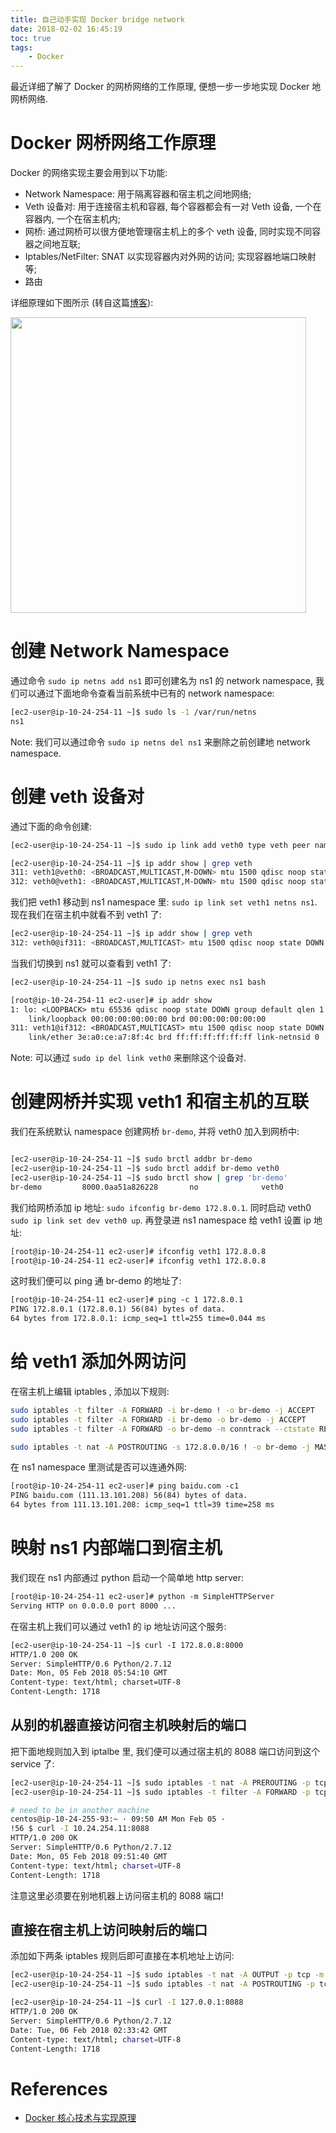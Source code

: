 ```yaml
---
title: 自己动手实现 Docker bridge network
date: 2018-02-02 16:45:19
toc: true
tags:
    - Docker
---
```


最近详细了解了 Docker 的网桥网络的工作原理, 便想一步一步地实现 Docker 地网桥网络.

<!--more-->

# Docker 网桥网络工作原理

Docker 的网络实现主要会用到以下功能:

* Network Namespace: 用于隔离容器和宿主机之间地网络;
* Veth 设备对: 用于连接宿主机和容器, 每个容器都会有一对 Veth 设备, 一个在容器内, 一个在宿主机内;
* 网桥: 通过网桥可以很方便地管理宿主机上的多个 veth 设备, 同时实现不同容器之间地互联;
* Iptables/NetFilter: SNAT 以实现容器内对外网的访问; 实现容器地端口映射等;
* 路由

详细原理如下图所示 (转自这篇[博客](https://draveness.me/docker)):

<img src="http://on2hdrotz.bkt.clouddn.com/blog/1517801503362.png" width="473"/>

# 创建 Network Namespace

通过命令 `sudo ip netns add ns1` 即可创建名为 ns1 的 network namespace, 我们可以通过下面地命令查看当前系统中已有的 network namespace:

```sh
[ec2-user@ip-10-24-254-11 ~]$ sudo ls -1 /var/run/netns
ns1
```

Note: 我们可以通过命令 `sudo ip netns del ns1` 来删除之前创建地 network namespace.

# 创建 veth 设备对 

通过下面的命令创建:

```sh
[ec2-user@ip-10-24-254-11 ~]$ sudo ip link add veth0 type veth peer name veth1

[ec2-user@ip-10-24-254-11 ~]$ ip addr show | grep veth
311: veth1@veth0: <BROADCAST,MULTICAST,M-DOWN> mtu 1500 qdisc noop state DOWN group default qlen 1000
312: veth0@veth1: <BROADCAST,MULTICAST,M-DOWN> mtu 1500 qdisc noop state DOWN group default qlen 1000
```

我们把 veth1 移动到 ns1 namespace 里: `sudo ip link set veth1 netns ns1`. 现在我们在宿主机中就看不到 veth1 了:

```sh
[ec2-user@ip-10-24-254-11 ~]$ ip addr show | grep veth
312: veth0@if311: <BROADCAST,MULTICAST> mtu 1500 qdisc noop state DOWN group default qlen 1000
```

当我们切换到 ns1 就可以查看到 veth1 了:

```txt
[ec2-user@ip-10-24-254-11 ~]$ sudo ip netns exec ns1 bash

[root@ip-10-24-254-11 ec2-user]# ip addr show
1: lo: <LOOPBACK> mtu 65536 qdisc noop state DOWN group default qlen 1
    link/loopback 00:00:00:00:00:00 brd 00:00:00:00:00:00
311: veth1@if312: <BROADCAST,MULTICAST> mtu 1500 qdisc noop state DOWN group default qlen 1000
    link/ether 3e:a0:ce:a7:8f:4c brd ff:ff:ff:ff:ff:ff link-netnsid 0
```

Note: 可以通过 `sudo ip del link veth0` 来删除这个设备对.

# 创建网桥并实现 veth1 和宿主机的互联

我们在系统默认 namespace 创建网桥 `br-demo`, 并将 veth0 加入到网桥中:

```sh

[ec2-user@ip-10-24-254-11 ~]$ sudo brctl addbr br-demo
[ec2-user@ip-10-24-254-11 ~]$ sudo brctl addif br-demo veth0
[ec2-user@ip-10-24-254-11 ~]$ sudo brctl show | grep 'br-demo'
br-demo         8000.0aa51a826228       no              veth0
```

我们给网桥添加 ip 地址: `sudo ifconfig br-demo 172.8.0.1`. 同时启动 veth0 `sudo ip link set dev veth0 up`. 再登录进 ns1 namespace 给 veth1 设置 ip 地址:

```txt
[root@ip-10-24-254-11 ec2-user]# ifconfig veth1 172.8.0.8
[root@ip-10-24-254-11 ec2-user]# ifconfig veth1 172.8.0.8
```

这时我们便可以 ping 通 br-demo 的地址了:

```txt
[root@ip-10-24-254-11 ec2-user]# ping -c 1 172.8.0.1
PING 172.8.0.1 (172.8.0.1) 56(84) bytes of data.
64 bytes from 172.8.0.1: icmp_seq=1 ttl=255 time=0.044 ms
```

# 给 veth1 添加外网访问

在宿主机上编辑 iptables , 添加以下规则:

```sh
sudo iptables -t filter -A FORWARD -i br-demo ! -o br-demo -j ACCEPT
sudo iptables -t filter -A FORWARD -i br-demo -o br-demo -j ACCEPT
sudo iptables -t filter -A FORWARD -o br-demo -m conntrack --ctstate RELATED,ESTABLISHED -j ACCEPT

sudo iptables -t nat -A POSTROUTING -s 172.8.0.0/16 ! -o br-demo -j MASQUERADE
```

在 ns1 namespace 里测试是否可以连通外网:

```txt
[root@ip-10-24-254-11 ec2-user]# ping baidu.com -c1
PING baidu.com (111.13.101.208) 56(84) bytes of data.
64 bytes from 111.13.101.208: icmp_seq=1 ttl=39 time=258 ms
```

# 映射 ns1 内部端口到宿主机

我们现在 ns1 内部通过 python 启动一个简单地 http server:

```txt
[root@ip-10-24-254-11 ec2-user]# python -m SimpleHTTPServer
Serving HTTP on 0.0.0.0 port 8000 ...
```

在宿主机上我们可以通过 veth1 的 ip 地址访问这个服务:

```txt
[ec2-user@ip-10-24-254-11 ~]$ curl -I 172.8.0.8:8000
HTTP/1.0 200 OK
Server: SimpleHTTP/0.6 Python/2.7.12
Date: Mon, 05 Feb 2018 05:54:10 GMT
Content-type: text/html; charset=UTF-8
Content-Length: 1718
```

## 从别的机器直接访问宿主机映射后的端口

把下面地规则加入到 iptalbe 里, 我们便可以通过宿主机的 8088 端口访问到这个 service 了:

```sh
[ec2-user@ip-10-24-254-11 ~]$ sudo iptables -t nat -A PREROUTING -p tcp -m tcp --dport 8088 -j DNAT --to-destination 172.8.0.8:8000
[ec2-user@ip-10-24-254-11 ~]$ sudo iptables -t filter -A FORWARD -p tcp -m tcp --dport 8000 -j ACCEPT

# need to be in another machine
centos@ip-10-24-255-93:~ · 09:50 AM Mon Feb 05 ·
!56 $ curl -I 10.24.254.11:8088
HTTP/1.0 200 OK
Server: SimpleHTTP/0.6 Python/2.7.12
Date: Mon, 05 Feb 2018 09:51:40 GMT
Content-type: text/html; charset=UTF-8
Content-Length: 1718
```

注意这里必须要在别地机器上访问宿主机的 8088 端口! 

## 直接在宿主机上访问映射后的端口

添加如下两条 iptables 规则后即可直接在本机地址上访问:

```sh
[ec2-user@ip-10-24-254-11 ~]$ sudo iptables -t nat -A OUTPUT -p tcp -m tcp --dport 8088 -j DNAT --to-destination 172.8.0.8:8000
[ec2-user@ip-10-24-254-11 ~]$ sudo iptables -t nat -A POSTROUTING -p tcp -m tcp --dport 8000 -j MASQUERADE

[ec2-user@ip-10-24-254-11 ~]$ curl -I 127.0.0.1:8088
HTTP/1.0 200 OK
Server: SimpleHTTP/0.6 Python/2.7.12
Date: Tue, 06 Feb 2018 02:33:42 GMT
Content-type: text/html; charset=UTF-8
Content-Length: 1718
```

# References

- [Docker 核心技术与实现原理](https://draveness.me/docker)
